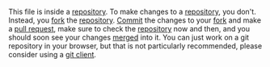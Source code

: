 This file is inside a [repository](repository.md). To make changes to a [repository](repository.md), you don't. Instead, you [fork](fork.md) the [repository](repository.md). [Commit](commit.md) the changes to your [fork](fork.md) and make a [pull request](pull-request.md), make sure to check the [repository](repository.md) now and then, and you should soon see your changes [merged](merge.md) into it. You can just work on a git repository in your browser, but that is not particularly recommended, please consider using a [git client](git-client.md).